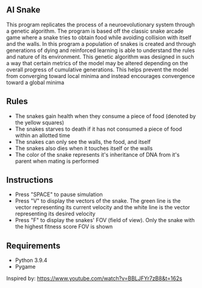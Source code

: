 ## AI Snake
This program replicates the process of a neuroevolutionary system through a genetic algorithm. The program is based off the classic snake arcade game where a snake tries to obtain food while avoiding collision with itself and the walls. In this program a population of snakes is created and through generations of dying and reinforced learning is able to understand the rules and nature of its environment. This genetic algorithm was designed in such a way that certain metrics of the model may be altered depending on the overall progress of cumulative generations. This helps prevent the model from converging toward local minima and instead encourages convergence toward a global minima

## Rules
- The snakes gain health when they consume a piece of food (denoted by the yellow squares)
- The snakes starves to death if it has not consumed a piece of food within an allotted time
- The snakes can only see the walls, the food, and itself
- The snakes also dies when it touches itself or the walls
- The color of the snake represents it's inheritance of DNA from it's parent when mating is performed

## Instructions
- Press "SPACE" to pause simulation
- Press "V" to display the vectors of the snake. The green line is the vector representing its current velocity and the white line is the vector representing its desired velocity
- Press "F" to display the snakes' FOV (field of view). Only the snake with the highest fitness score FOV is shown

## Requirements
- Python 3.9.4
- Pygame

Inspired by: https://www.youtube.com/watch?v=BBLJFYr7zB8&t=162s
